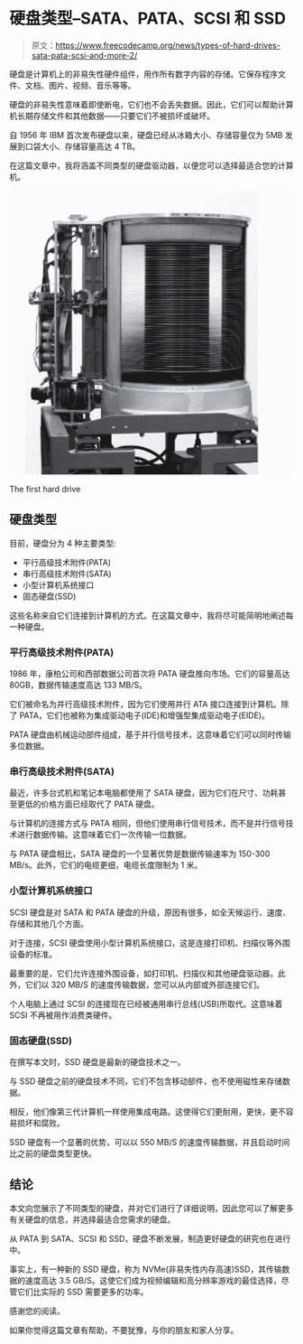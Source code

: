 # 硬盘类型–SATA、PATA、SCSI 和 SSD

> 原文：<https://www.freecodecamp.org/news/types-of-hard-drives-sata-pata-scsi-and-more-2/>

硬盘是计算机上的非易失性硬件组件，用作所有数字内容的存储。它保存程序文件、文档、图片、视频、音乐等等。

硬盘的非易失性意味着即使断电，它们也不会丢失数据。因此，它们可以帮助计算机长期存储文件和其他数据——只要它们不被损坏或破坏。

自 1956 年 IBM 首次发布硬盘以来，硬盘已经从冰箱大小、存储容量仅为 5MB 发展到口袋大小、存储容量高达 4 TB。

在这篇文章中，我将涵盖不同类型的硬盘驱动器，以便您可以选择最适合您的计算机。

![1956_RAMAC_P1-1](img/f0d9496009383a867c367cb4e3b149b7.png)

The first hard drive

## 硬盘类型

目前，硬盘分为 4 种主要类型:

*   平行高级技术附件(PATA)
*   串行高级技术附件(SATA)
*   小型计算机系统接口
*   固态硬盘(SSD)

这些名称来自它们连接到计算机的方式。在这篇文章中，我将尽可能简明地阐述每一种硬盘。

### 平行高级技术附件(PATA)

1986 年，康柏公司和西部数据公司首次将 PATA 硬盘推向市场。它们的容量高达 80GB，数据传输速度高达 133 MB/S。

它们被命名为并行高级技术附件，因为它们使用并行 ATA 接口连接到计算机。除了 PATA，它们也被称为集成驱动电子(IDE)和增强型集成驱动电子(EIDE)。

PATA 硬盘由机械运动部件组成，基于并行信号技术，这意味着它们可以同时传输多位数据。

### 串行高级技术附件(SATA)

最近，许多台式机和笔记本电脑都使用了 SATA 硬盘，因为它们在尺寸、功耗甚至更低的价格方面已经取代了 PATA 硬盘。

与计算机的连接方式与 PATA 相同，但他们使用串行信号技术，而不是并行信号技术进行数据传输。这意味着它们一次传输一位数据。

与 PATA 硬盘相比，SATA 硬盘的一个显著优势是数据传输速率为 150-300 MB/s。此外，它们的电缆更细，电缆长度限制为 1 米。

### 小型计算机系统接口

SCSI 硬盘是对 SATA 和 PATA 硬盘的升级，原因有很多，如全天候运行、速度、存储和其他几个方面。

对于连接，SCSI 硬盘使用小型计算机系统接口，这是连接打印机、扫描仪等外围设备的标准。

最重要的是，它们允许连接外围设备，如打印机、扫描仪和其他硬盘驱动器。此外，它们以 320 MB/S 的速度传输数据，您可以从内部或外部连接它们。

个人电脑上通过 SCSI 的连接现在已经被通用串行总线(USB)所取代。这意味着 SCSI 不再被用作消费类硬件。

### 固态硬盘(SSD)

在撰写本文时，SSD 硬盘是最新的硬盘技术之一。

与 SSD 硬盘之前的硬盘技术不同，它们不包含移动部件，也不使用磁性来存储数据。

相反，他们像第三代计算机一样使用集成电路。这使得它们更耐用，更快，更不容易损坏和腐败。

SSD 硬盘有一个显著的优势，可以以 550 MB/S 的速度传输数据，并且启动时间比之前的硬盘类型更快。

## 结论

本文向您展示了不同类型的硬盘，并对它们进行了详细说明，因此您可以了解更多有关硬盘的信息，并选择最适合您需求的硬盘。

从 PATA 到 SATA、SCSI 和 SSD，硬盘不断发展，制造更好硬盘的研究也在进行中。

事实上，有一种新的 SSD 硬盘，称为 NVMe(非易失性内存高速)SSD，其传输数据的速度高达 3.5 GB/S。这使它们成为视频编辑和高分辨率游戏的最佳选择，尽管它们比实际的 SSD 需要更多的功率。

感谢您的阅读。

如果你觉得这篇文章有帮助，不要犹豫，与你的朋友和家人分享。